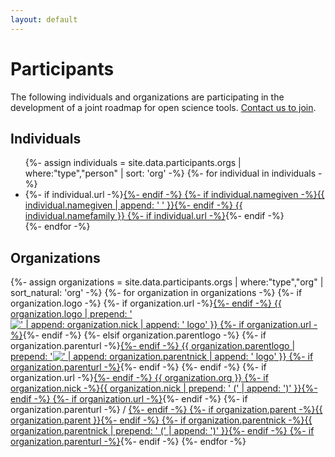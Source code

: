```yaml
---
layout: default
---
```


# Participants
The following individuals and organizations are participating in the development of a joint roadmap for open science tools. <a href="mailto:info@jrost.org" title="email JROST">Contact us to join</a>.

<h2 id="individuals">Individuals</h2>
<people>
<ul>
  {%- assign individuals = site.data.participants.orgs | where:"type","person" | sort: 'org' -%}
  {%- for individual in individuals -%}
    <li>
      {%- if individual.url -%}<a href="{{ individual.url }}">{%- endif -%}
      {%- if individual.namegiven -%}{{ individual.namegiven | append: ' ' }}{%- endif -%}
      {{ individual.namefamily }}
      {%- if individual.url -%}</a>{%- endif -%}
    </li>
  {%- endfor -%}
</ul>
</people>

<h2 id="organizations">Organizations</h2>
<organizations>
{%- assign organizations = site.data.participants.orgs | where:"type","org" | sort_natural: 'org' -%}
{%- for organization in organizations -%}
  <organization>
    <logo>
      {%- if organization.logo -%}
        {%- if organization.url -%}<a href="{{ organization.url }}">{%- endif -%}
        {{ organization.logo | prepend: '<img src="/assets/img/' | append: '" alt="' | append: organization.nick | append: ' logo" />' }}
        {%- if organization.url -%}</a>{%- endif -%}
      {%- elsif organization.parentlogo -%}  
        {%- if organization.parenturl -%}<a href="{{ organization.parenturl }}">{%- endif -%}
        {{ organization.parentlogo | prepend: '<img src="/assets/img/' | append: '" alt="' | append: organization.parentnick | append: ' logo" />' }}
        {%- if organization.parenturl -%}</a>{%- endif -%}
      {%- endif -%}
    </logo>
    <name>
      {%- if organization.url -%}<a href="{{ organization.url }}">{%- endif -%}
      {{ organization.org }}
      {%- if organization.nick -%}{{ organization.nick | prepend: ' (' | append: ')' }}{%- endif -%}
      {%- if organization.url -%}</a>{%- endif -%}
      {%- if organization.parenturl -%}&nbsp;/&nbsp;<a href="{{ organization.parenturl }}">{%- endif -%}
      {%- if organization.parent -%}{{ organization.parent }}{%- endif -%}
      {%- if organization.parentnick -%}{{ organization.parentnick | prepend: ' (' | append: ')' }}{%- endif -%}
      {%- if organization.parenturl -%}</a>{%- endif -%}
    </name>
  </organization>
{%- endfor -%}
</organizations>
